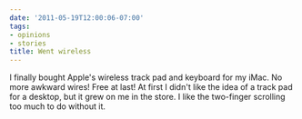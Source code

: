 ```yaml
---
date: '2011-05-19T12:00:06-07:00'
tags:
- opinions
- stories
title: Went wireless
---
```


I finally bought Apple's wireless track pad and keyboard for my iMac. No more awkward wires! Free at last! At first I didn't like the idea of a track pad for a desktop, but it grew on me in the store. I like the two-finger scrolling too much to do without it.
